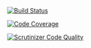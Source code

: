 [![Build Status](https://scrutinizer-ci.com/g/Deployee/plugin-deployenv/badges/build.png?b=master)](https://scrutinizer-ci.com/g/Deployee/plugin-deployenv/build-status/master)

[![Code Coverage](https://scrutinizer-ci.com/g/Deployee/plugin-deployenv/badges/coverage.png?b=master)](https://scrutinizer-ci.com/g/Deployee/plugin-deployenv/?branch=master)

[![Scrutinizer Code Quality](https://scrutinizer-ci.com/g/Deployee/plugin-deployenv/badges/quality-score.png?b=master)](https://scrutinizer-ci.com/g/Deployee/plugin-deployenv/?branch=master)